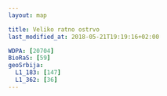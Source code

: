 ```yaml
---
layout: map

title: Veliko ratno ostrvo
last_modified_at: 2018-05-21T19:19:16+02:00

WDPA: [20704]
BioRaS: [59]
geoSrbija:
  L1_183: [147]
  L1_362: [36]
---
```

